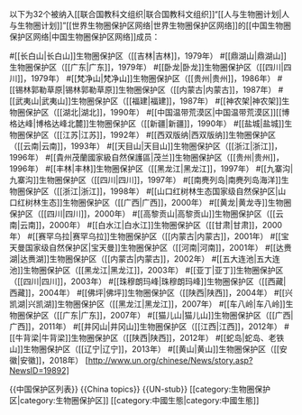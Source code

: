 以下为32个被纳入[[联合国教科文组织|联合国教科文组织]]“[[人与生物圈计划|人与生物圈计划]]”[[世界生物圈保护区网络|世界生物圈保护区网络]]的[[中国生物圈保护区网络|中国生物圈保护区网络]]成员：

#[[长白山|长白山]]生物圈保护区（[[吉林|吉林]]，1979年）
#[[鼎湖山|鼎湖山]]生物圈保护区（[[广东|广东]]，1979年）
#[[卧龙|卧龙]]生物圈保护区（[[四川|四川]]，1979年）
#[[梵净山|梵净山]]生物圈保护区（[[贵州|贵州]]，1986年）
#[[锡林郭勒草原|锡林郭勒草原]]生物圈保护区（[[内蒙古|内蒙古]]，1987年）
#[[武夷山|武夷山]]生物圈保护区（[[福建|福建]]，1987年）
#[[神农架|神农架]]生物圈保护区（[[湖北|湖北]]，1990年）
#[[中国温带荒漠区|中国温带荒漠区]][[博格达峰|博格达峰北麓]]生物圈保护区（[[新疆|新疆]]，1990年）
#[[盐城|盐城]]生物圈保护区（[[江苏|江苏]]，1992年）
#[[西双版纳|西双版纳]]生物圈保护区（[[云南|云南]]，1993年）
#[[天目山|天目山]]生物圈保护区（[[浙江|浙江]]，1996年）
#[[貴州茂蘭國家級自然保護區|茂兰]]生物圈保护区（[[贵州|贵州]]，1996年）
#[[丰林|丰林]]生物圈保护区（[[黑龙江|黑龙江]]，1997年）
#[[九寨沟|九寨沟]]生物圈保护区（[[四川|四川]]，1997年）
#[[南麂列岛|南麂列岛海洋]]生物圈保护区（[[浙江|浙江]]，1998年）
#[[山口红树林生态国家级自然保护区|山口红树林生态]]生物圈保护区（[[广西|广西]]，2000年）
#[[黄龙|黄龙寺]]生物圈保护区（[[四川|四川]]，2000年）
#[[高黎贡山|高黎贡山]]生物圈保护区（[[云南|云南]]，2000年）
#[[白水江|白水江]]生物圈保护区（[[甘肃|甘肃]]，2000年）
#[[赛罕乌拉|赛罕乌拉]]生物圈保护区（[[内蒙古|内蒙古]]，2001年）
#[[宝天曼国家级自然保护区|宝天曼]]生物圈保护区（[[河南|河南]]，2001年）
#[[达赉湖|达赉湖]]生物圈保护区（[[内蒙古|内蒙古]]，2002年）
#[[五大连池|五大连池]]生物圈保护区（[[黑龙江|黑龙江]]，2003年）
#[[亚丁|亚丁]]生物圈保护区（[[四川|四川]]，2003年）
#[[珠穆朗玛峰|珠穆朗玛峰]]生物圈保护区（[[西藏|西藏]]，2004年）
#[[佛坪|佛坪]]生物圈保护区（[[陕西|陕西]]，2004年）
#[[兴凯湖|兴凯湖]]生物圈保护区（[[黑龙江|黑龙江]]，2007年）
#[[车八岭|车八岭]]生物圈保护区（[[广东|广东]]，2007年）
#[[猫儿山|猫儿山]]生物圈保护区（[[广西|广西]]，2011年）
#[[井冈山|井冈山]]生物圈保护区（[[江西|江西]]，2012年）
#[[牛背梁|牛背梁]]生物圈保护区（[[陕西|陕西]]，2012年）
#[[蛇岛|蛇岛、老铁山]]生物圈保护区（[[辽宁|辽宁]]，2013年）
#[[黄山|黄山]]生物圈保护区（[[安徽|安徽]]，2018年）
[http://www.un.org/chinese/News/story.asp?NewsID=19892]


{{中国保护区列表}}
{{China topics}}
{{UN-stub}}
[[category:生物圈保护区|category:生物圈保护区]]
[[category:中國生態|category:中國生態]]